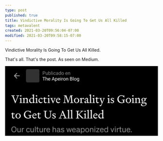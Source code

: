 ```yaml
---
type: post
published: true
title: Vindictive Morality Is Going To Get Us All Killed
tags: metavalent
created: 2021-03-20T09:56:04-07:00
modified: 2021-03-20T09:58:15-07:00
---
```


Vindictive Morality Is Going To Get Us All Killed.

That's all. That's the post. As seen on Medium.


![Image](/images/image_picker3193767892795840291.jpg)